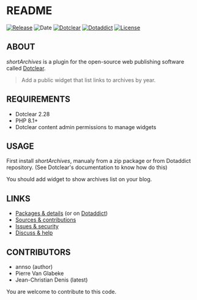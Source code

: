 # README

[![Release](https://img.shields.io/badge/release-2.2-a2cbe9.svg)](https://github.com/JcDenis/shortArchives/releases)
![Date](https://img.shields.io/badge/date-2023.10.20-c44d58.svg)
[![Dotclear](https://img.shields.io/badge/dotclear-v2.28-137bbb.svg)](https://fr.dotclear.org/download)
[![Dotaddict](https://img.shields.io/badge/dotaddict-official-9ac123.svg)](https://plugins.dotaddict.org/dc2/details/shortArchives)
[![License](https://img.shields.io/badge/license-GPL--2.0-ececec.svg)](https://github.com/JcDenis/shortArchives/src/branch/master/LICENSE)

## ABOUT

_shortArchives_ is a plugin for the open-source web publishing software called [Dotclear](https://www.dotclear.org).

> Add a public widget that list links to archives by year.

## REQUIREMENTS

* Dotclear 2.28
* PHP 8.1+
* Dotclear content admin permissions to manage widgets

## USAGE

First install _shortArchives_, manualy from a zip package or from 
Dotaddict repository. (See Dotclear's documentation to know how do this)

You should add widget to show archives list on your blog.

## LINKS

* [Packages & details](https://github.com/JcDenis/shortArchives/releases) (or on [Dotaddict](https://plugins.dotaddict.org/dc2/details/shortArchives))
* [Sources & contributions](https://github.com/JcDenis/shortArchives)
* [Issues & security](https://github.com/JcDenis/shortArchives/issues)
* [Discuss & help](http://forum.dotclear.org/viewtopic.php?pid=321044#p321044)

## CONTRIBUTORS

* annso (author)
* Pierre Van Glabeke
* Jean-Christian Denis (latest)

You are welcome to contribute to this code.
